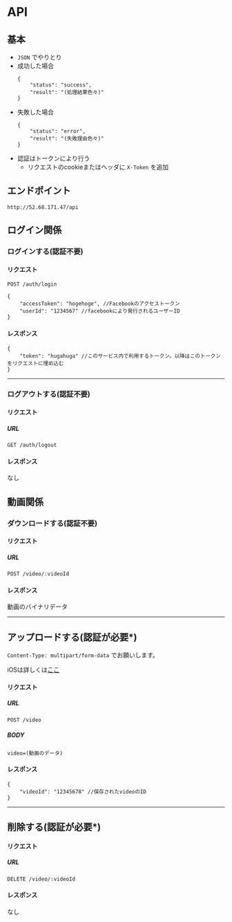 # API

## 基本

- `JSON` でやりとり
- 成功した場合
	```
	{
		"status": "success",
		"result": "(処理結果色々)"
	}
	```
- 失敗した場合
	```
	{
		"status": "error",
		"result": "(失敗理由色々)"
	}
	```
- 認証はトークンにより行う
	- リクエストのcookieまたはヘッダに `X-Token` を追加

## エンドポイント

```
http://52.68.171.47/api
```

## ログイン関係


### ログインする(認証不要)

#### リクエスト

```
POST /auth/login
```

```
{
	"accessToken": "hogehoge", //Facebookのアクセストークン
	"userId": "1234567" //facebookにより発行されるユーザーID
}
```

#### レスポンス

```
{
	"token": "hugahuga" //このサービス内で利用するトークン。以降はこのトークンをリクエストに埋め込む
}
```

------

### ログアウトする(認証不要)

#### リクエスト

##### URL

```
GET /auth/logout
```

#### レスポンス

なし

## 動画関係

### ダウンロードする(認証不要)

#### リクエスト

##### URL

```
POST /video/:videoId
```

#### レスポンス

動画のバイナリデータ

------

## アップロードする(****認証が必要*****)

`Content-Type: multipart/form-data` でお願いします。

iOSは詳しくは[ここ](http://stackoverflow.com/questions/24250475/post-multipart-form-data-with-objective-c)

#### リクエスト

##### URL

```
POST /video
```

##### BODY

```
video=(動画のデータ)
```

#### レスポンス

```
{
	"videoId": "12345678" //保存されたvideoのID
}
```

------

## 削除する(****認証が必要*****)

#### リクエスト

##### URL

```
DELETE /video/:videoId
```

#### レスポンス

なし
